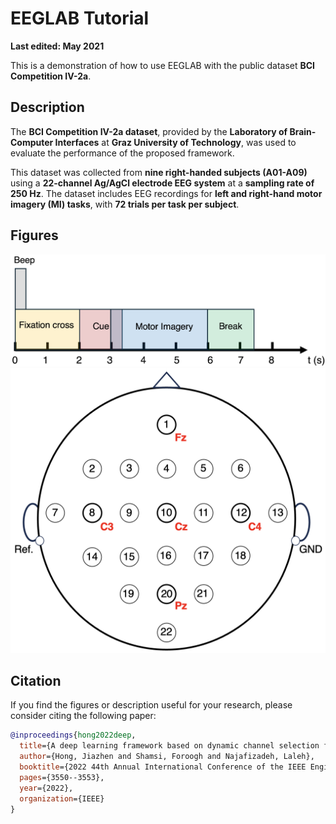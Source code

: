# EEGLAB Tutorial  
**Last edited: May 2021**  

This is a demonstration of how to use EEGLAB with the public dataset **BCI Competition IV-2a**.  

## **Description**  
The **BCI Competition IV-2a dataset**, provided by the **Laboratory of Brain-Computer Interfaces** at **Graz University of Technology**, was used to evaluate the performance of the proposed framework.  

This dataset was collected from **nine right-handed subjects (A01-A09)** using a **22-channel Ag/AgCl electrode EEG system** at a **sampling rate of 250 Hz**. The dataset includes EEG recordings for **left and right-hand motor imagery (MI) tasks**, with **72 trials per task per subject**.  

## **Figures**  
![BCI Competition IV-2a - Paradigm](./Figures/paradigm.png)  
![BCI Competition IV-2a - Brain](./Figures/brain.png)  

## **Citation**  
If you find the figures or description useful for your research, please consider citing the following paper:  

```bibtex
@inproceedings{hong2022deep,
  title={A deep learning framework based on dynamic channel selection for early classification of left and right hand motor imagery tasks},
  author={Hong, Jiazhen and Shamsi, Foroogh and Najafizadeh, Laleh},
  booktitle={2022 44th Annual International Conference of the IEEE Engineering in Medicine \& Biology Society (EMBC)},
  pages={3550--3553},
  year={2022},
  organization={IEEE}
}